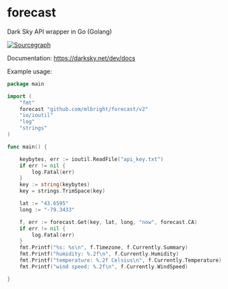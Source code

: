 # forecast

Dark Sky API wrapper in Go (Golang)

[![Sourcegraph](https://sourcegraph.com/github.com/mlbright/darksky/-/badge.svg)](https://sourcegraph.com/mlbright/darksky?badge)

Documentation: https://darksky.net/dev/docs

Example usage:

```go
package main

import (
    "fmt"
    forecast "github.com/mlbright/forecast/v2"
    "io/ioutil"
    "log"
    "strings"
)

func main() {

    keybytes, err := ioutil.ReadFile("api_key.txt")
    if err != nil {
        log.Fatal(err)
    }
    key := string(keybytes)
    key = strings.TrimSpace(key)

    lat := "43.6595"
    long := "-79.3433"

    f, err := forecast.Get(key, lat, long, "now", forecast.CA)
    if err != nil {
        log.Fatal(err)
    }
    fmt.Printf("%s: %s\n", f.Timezone, f.Currently.Summary)
    fmt.Printf("humidity: %.2f\n", f.Currently.Humidity)
    fmt.Printf("temperature: %.2f Celsius\n", f.Currently.Temperature)
    fmt.Printf("wind speed: %.2f\n", f.Currently.WindSpeed)

}
```
